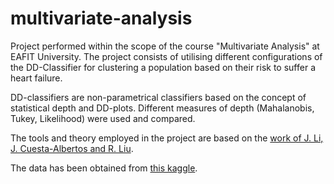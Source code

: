 # multivariate-analysis

Project performed within the scope of the course "Multivariate Analysis" at EAFIT University. The project consists of utilising different configurations of the DD-Classifier for clustering a population based on their risk to suffer a heart failure.

DD-classifiers are non-parametrical classifiers based on the concept of statistical depth and DD-plots. Different measures of depth (Mahalanobis, Tukey, Likelihood) were used and compared. 

The tools and theory employed in the project are based on the [work of J. Li, J. Cuesta-Albertos and R. Liu](https://www.researchgate.net/publication/254281536_DD-Classifier_Nonparametric_Classification_Procedure_Based_on_DD-Plot).

The data has been obtained from [this kaggle](https://www.kaggle.com/datasets/asgharalikhan/mortality-rate-heart-patient-pakistan-hospital).

